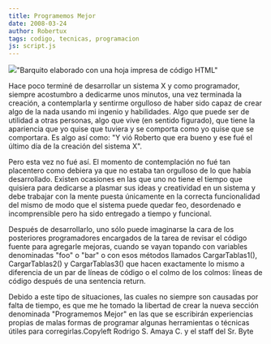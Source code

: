 ```yaml
---
title: Programemos Mejor
date: 2008-03-24
author: Robertux
tags: codigo, tecnicas, programacion
js: script.js
---
```


[![](http://bp2.blogger.com/_jH77WNrMVRA/R-hkl_a906I/AAAAAAAAAws/ce-WYz73qGY/s320/156713983_c264885895_o.jpg)](http://bp2.blogger.com/_jH77WNrMVRA/R-hkl_a906I/AAAAAAAAAws/ce-WYz73qGY/s1600-h/156713983_c264885895_o.jpg)"Barquito elaborado con una
      hoja impresa de código HTML"

Hace
      poco terminé de desarrollar un sistema X y como programador, siempre acostumbro a dedicarme
      unos minutos, una vez terminada la creación, a contemplarla y sentirme orgulloso de haber sido
      capaz de crear algo de la nada usando mi ingenio y habilidades. Algo que puede ser de utilidad
      a otras personas, algo que vive (en sentido figurado), que tiene la apariencia que yo quise
      que tuviera y se comporta como yo quise que se comportara. Es algo así como: "Y vió Roberto
      que era bueno y ese fué el último día de la creación del sistema X".

Pero esta vez no fué así. El momento de contemplación no fué tan placentero como debiera
      ya que no estaba tan orgulloso de lo que había desarrollado. Existen ocasiones en las que uno
      no tiene el tiempo que quisiera para dedicarse a plasmar sus ideas y creatividad en un sistema
      y debe trabajar con la mente puesta únicamente en la correcta funcionalidad del mismo de modo
      que el sistema puede quedar feo, desordenado e incomprensible pero ha sido entregado a tiempo
      y funcional.

Después de desarrollarlo, uno sólo puede imaginarse la
      cara de los posteriores programadores encargados de la tarea de revisar el código fuente para
      agregarle mejoras, cuando se vayan topando con variables denominadas "foo" o "bar" o con esos
      métodos llamados CargarTablas1(), CargarTablas2() y CargarTablas3() que hacen exactamente lo
      mismo a diferencia de un par de líneas de código o el colmo de los colmos: líneas de código
      después de una sentencia return.

Debido a este tipo de situaciones, las cuales no siempre son causadas por
      falta de tiempo, es que me he tomado la libertad de crear la nueva sección denominada
      "Programemos Mejor" en las que se escribirán experiencias propias de malas formas de programar
      algunas herramientas o técnicas útiles para corregirlas.Copyleft Rodrigo S. Amaya C. y el staff del Sr.
      Byte